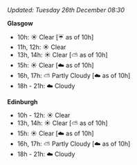 *Updated: Tuesday 26th December 08:30*

**Glasgow**

* 10h: :sunny: Clear [:umbrella: as of 10h]
* 11h, 12h: :sunny: Clear
* 13h, 14h: :sunny: Clear [:partly_sunny: as of 10h]
* 15h: :sunny: Clear [:cloud: as of 10h]
* 16h, 17h: :partly_sunny: Partly Cloudy [:cloud: as of 10h]
* 18h - 21h: :cloud: Cloudy

**Edinburgh**

* 10h - 12h: :sunny: Clear
* 13h, 14h: :sunny: Clear [:partly_sunny: as of 10h]
* 15h: :sunny: Clear [:cloud: as of 10h]
* 16h, 17h: :partly_sunny: Partly Cloudy [:cloud: as of 10h]
* 18h - 21h: :cloud: Cloudy
